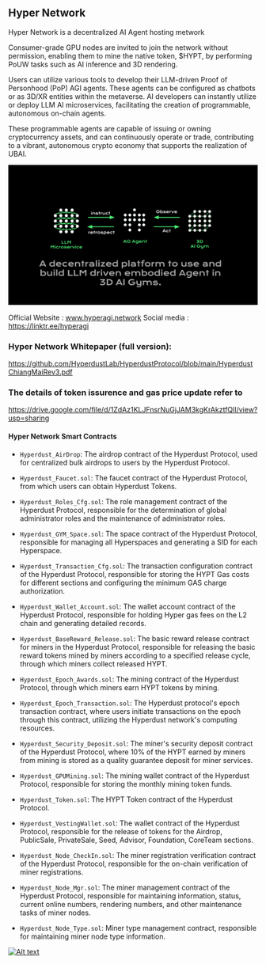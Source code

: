 ## Hyper Network

Hyper Network is a decentralized AI Agent hosting metwork

Consumer-grade GPU nodes are invited to join the network without permission, enabling them to mine the native token, $HYPT, by performing PoUW tasks such as AI inference and 3D rendering.

Users can utilize various tools to develop their LLM-driven Proof of Personhood (PoP) AGI agents. These agents can be configured as chatbots or as 3D/XR entities within the metaverse. AI developers can instantly utilize or deploy LLM AI microservices, facilitating the creation of programmable, autonomous on-chain agents.

These programmable agents are capable of issuing or owning cryptocurrency assets, and can continuously operate or trade, contributing to a vibrant, autonomous crypto economy that supports the realization of UBAI.

![image](https://github.com/HyperdustLab/HyperdustProtocol/blob/main/HYPERDUST.svg)

Official Website : www.hyperagi.network
Social media : https://linktr.ee/hyperagi 


### Hyper Network Whitepaper (full version):

https://github.com/HyperdustLab/HyperdustProtocol/blob/main/HyperdustChiangMaiRev3.pdf

### The details of token issurence and gas price update refer to

https://drive.google.com/file/d/1ZdAz1KLJFnsrNuGjJAM3kgKrAkztfQlI/view?usp=sharing


#### Hyper Network Smart Contracts


- `Hyperdust_AirDrop`: The airdrop contract of the Hyperdust Protocol, used for centralized bulk airdrops to users by the Hyperdust Protocol.

- `Hyperdust_Faucet.sol`: The faucet contract of the Hyperdust Protocol, from which users can obtain Hyperdust Tokens.

- `Hyperdust_Roles_Cfg.sol`: The role management contract of the Hyperdust Protocol, responsible for the determination of global administrator roles and the maintenance of administrator roles.

- `Hyperdust_GYM_Space.sol`: The space contract of the Hyperdust Protocol, responsible for managing all Hyperspaces and generating a SID for each Hyperspace.

- `Hyperdust_Transaction_Cfg.sol`: The transaction configuration contract of the Hyperdust Protocol, responsible for storing the HYPT Gas costs for different sections and configuring the minimum GAS charge authorization.

- `Hyperdust_Wallet_Account.sol`: The wallet account contract of the Hyperdust Protocol, responsible for holding Hyper gas fees on the L2 chain and generating detailed records.

- `Hyperdust_BaseReward_Release.sol`: The basic reward release contract for miners in the Hyperdust Protocol, responsible for releasing the basic reward tokens mined by miners according to a specified release cycle, through which miners collect released HYPT.

- `Hyperdust_Epoch_Awards.sol`: The mining contract of the Hyperdust Protocol, through which miners earn HYPT tokens by mining.

- `Hyperdust_Epoch_Transaction.sol`: The Hyperdust protocol's epoch transaction contract, where users initiate transactions on the epoch through this contract, utilizing the Hyperdust network's computing resources.

- `Hyperdust_Security_Deposit.sol`: The miner's security deposit contract of the Hyperdust Protocol, where 10% of the HYPT earned by miners from mining is stored as a quality guarantee deposit for miner services.

- `Hyperdust_GPUMining.sol`: The mining wallet contract of the Hyperdust Protocol, responsible for storing the monthly mining token funds.

- `Hyperdust_Token.sol`: The HYPT Token contract of the Hyperdust Protocol.

- `Hyperdust_VestingWallet.sol`: The wallet contract of the Hyperdust Protocol, responsible for the release of tokens for the Airdrop, PublicSale, PrivateSale, Seed, Advisor, Foundation, CoreTeam sections.

- `Hyperdust_Node_CheckIn.sol`: The miner registration verification contract of the Hyperdust Protocol, responsible for the on-chain verification of miner registrations.

- `Hyperdust_Node_Mgr.sol`: The miner management contract of the Hyperdust Protocol, responsible for maintaining information, status, current online numbers, rendering numbers, and other maintenance tasks of miner nodes.

- `Hyperdust_Node_Type.sol`: Miner type management contract, responsible for maintaining miner node type information.



[![Alt text](https://ipfs.hyperdust.io/ipfs/QmSEoCq5kCJ2uMNMKKsWyibAc7HcrdYG1ssF4KJZQLJvmW?suffix=png)](https://youtu.be/YZRhmqcBAcs)



